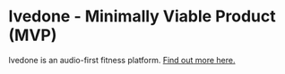 # Ivedone - Minimally Viable Product (MVP)

Ivedone is an audio-first fitness platform. [Find out more here.](https://ivedone.notion.site/Introduction-3278a69c2c4446f988ade55e0e0237bb)